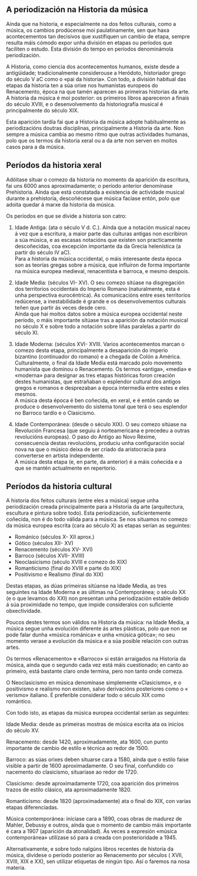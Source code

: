 ## A periodización na Historia da música

Aínda que na historia, e especialmente na dos feitos culturais, como a música, os cambios prodúcense moi paulatinamente, sen que haxa acontecementos tan decisivos que xustifiquen un cambio de etapa, sempre resulta máis cómodo expor unha división en etapas ou períodos que faciliten o estudo. Esta división do tempo en períodos denominámola periodización.

A Historia, como ciencia dos acontecementos humanos, existe desde a antigüidade; tradicionalmente considerouse a  Heródoto, historiador grego do século V  aC como o «pai da historia». Con todo, a división habitual das etapas da historia ten a súa orixe nos humanistas europeos do Renacemento, época na que tamén aparecen as primeiras historias da arte. A historia da música é moi posterior: os primeiros libros apareceron a finais do século  XVIII, e o desenvolvemento da  historiografía musical é principalmente do século  XIX.

Esta aparición tardía fai que a Historia da música adopte habitualmente as periodizacións doutras disciplinas, principalmente a Historia da arte. Non sempre a música cambia ao mesmo ritmo que outras actividades humanas, polo que os termos da historia xeral ou a da arte non serven en moitos casos para a da música.

## Períodos da historia xeral

Adóitase situar o comezo da historia no momento da aparición da escritura, fai uns 6000 anos aproximadamente; o período anterior denomínase Prehistoria. Aínda que está constatada a existencia de actividade musical durante a prehistoria, descoñécese que música facíase entón, polo que adoita quedar á marxe da historia da música.

Os períodos en que se divide a historia son catro:

1. Idade Antiga:
(ata o século V d. C.). Aínda que a notación musical naceu á vez que a escritura, a maior parte das culturas antigas non escribiron a súa música, e as escasas notacións que existen son practicamente descoñecidas, coa excepción importante da da Grecia  helenística (a partir do século IV  aC).  
Para a historia da música occidental, o máis interesante desta época son as teorías gregas sobre a música, que influíron de forma importante na música europea medieval, renacentista e barroca, e mesmo despois.

2. Idade Media:
(séculos VI- XV). O seu comezo sitúase na disgregación dos territorios occidentais do Imperio Romano (naturalmente, esta é unha perspectiva  eurocéntrica). As comunicacións entre eses territorios redúcense, a inestabilidade é grande e os desenvolvementos culturais teñen que partir ás veces desde cero.  
Aínda que hai moitos datos sobre a música europea occidental neste período, o máis importante sitúase tras a aparición da notación musical no século X e sobre todo a notación sobre liñas paralelas a partir do século  XI.

3. Idade Moderna:
(séculos  XVI- XVIII. Varios acontecementos marcan o comezo desta etapa, principalmente a desaparición do imperio  bizantino (continuador do romano) e a chegada de  Colón a América. Culturalmente, o final da Idade Media está marcado polo movemento humanista que dominou o Renacemento. Os termos «antiga», «media» e «moderna» para designar as tres etapas históricas foron creación destes humanistas, que estrañaban o esplendor cultural dos antigos gregos e romanos e desprezaban a época intermedia entre estes e eles mesmos.  
A música desta época é ben coñecida, en xeral, e é entón cando se produce o desenvolvemento do sistema  tonal que terá o seu esplendor no Barroco tardío e o Clasicismo.

4. Idade Contemporánea:
(desde o século  XIX). O seu comezo sitúase na Revolución Francesa (que seguiu á norteamericana e precedeu a outras revolucións europeas). O paso do Antigo ao Novo Réxime, consecuencia destas revolucións, produciu unha configuración social nova na que o músico deixa de ser criado da aristocracia para converterse en artista independente.  
A música desta etapa (e, en parte, da anterior) é a máis coñecida e a que se mantén actualmente en repertorio.

## Períodos da historia cultural

A historia dos feitos culturais (entre eles a música) segue unha periodización creada principalmente para a Historia da arte (arquitectura, escultura e pintura sobre todo). Esta periodización, suficientemente coñecida, non é do todo válida para a música. Se nos situamos no comezo da música europea escrita (cara ao século X) as etapas serían as seguintes:

- Románico (séculos X- XII  aprox.)
- Gótico (séculos  XII- XV)
- Renacemento (séculos  XV- XVI)
- Barroco (séculos  XVII- XVIII)
- Neoclasicismo (século  XVIII e comezo do  XIX)
- Romanticismo (final do  XVIII e parte do  XIX)
- Positivismo e Realismo (final do  XIX)

Destas etapas, as dúas primeiras sitúanse na Idade Media, as tres seguintes na Idade Moderna e as últimas na Contemporánea; o século  XX (e o que levamos do  XXI) non presentan unha periodización estable debido á súa proximidade no tempo, que impide consideralos con suficiente obxectividade.

Poucos destes termos son válidos na Historia da música: na Idade Media, a música segue unha evolución diferente ás artes plásticas, polo que non se pode falar dunha «música  románica» e unha «música gótica»; no seu momento verase a evolución da música e a súa posible relación con outras artes.

Os termos «Renacemento» e «Barroco» si están arraigados na Historia da música, aínda que o segundo cada vez está máis cuestionado; en canto ao primeiro, está bastante claro onde termina, pero non tanto onde comeza.

O  Neoclasicismo en música denomínase simplemente «Clasicismo», e o positivismo e realismo non existen, salvo derivacións posteriores como o « verismo» italiano. É preferible considerar todo o século  XIX como romántico.

Con todo isto, as etapas da música europea occidental serían as seguintes:

Idade Media:
desde as primeiras mostras de música escrita ata os inicios do século  XV.

Renacemento:
desde 1420, aproximadamente, ata 1600, cun punto importante de cambio de estilo e técnica ao redor de 1500.

Barroco:
as súas orixes deben situarse cara a 1580, aínda que o estilo faise visible a partir de 1600 aproximadamente. O seu final, confundido co nacemento do clasicismo, situaríase ao redor de 1720.

Clasicismo:
desde aproximadamente 1720, coa aparición dos primeiros trazos de estilo clásico, ata aproximadamente 1820.

Romanticismo:
desde 1820 (aproximadamente) ata o final do  XIX, con varias etapas diferenciadas.

Música contemporánea:
iníciase cara a 1890, coas obras de madurez de  Mahler,  Debussy e outros, aínda que o momento de cambio máis importante é cara a 1907 (aparición da  atonalidad). Ás veces a expresión «música contemporánea» utilízase só para a creada con posterioridade a 1945.

Alternativamente, e sobre todo nalgúns libros recentes de historia da música, divídese o período posterior ao Renacemento por séculos ( XVII,  XVIII,  XIX e  XX), sen utilizar etiquetas de ningún tipo. Así o faremos na nosa materia.